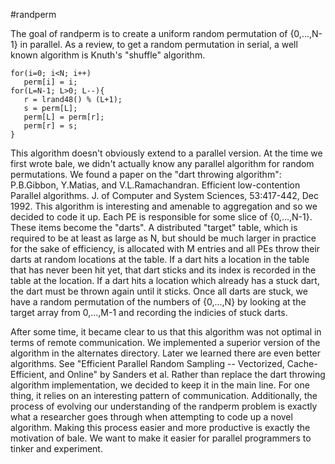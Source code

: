 #randperm

The goal of randperm is to create a uniform random permutation of {0,...,N-1} in parallel. As a review, to get a random permutation in serial, a well known algorithm is Knuth's "shuffle" algorithm.

    for(i=0; i<N; i++)
       perm[i] = i;
    for(L=N-1; L>0; L--){
       r = lrand48() % (L+1);
       s = perm[L];
       perm[L] = perm[r];
       perm[r] = s;
    }

This algorithm doesn't obviously extend to a parallel version. At the
 time we first wrote bale, we didn't actually know any parallel
 algorithm for random permutations. We found a paper on the "dart
 throwing algorithm": P.B.Gibbon, Y.Matias, and
 V.L.Ramachandran. Efficient low-contention Parallel algorithms.
 J. of Computer and System Sciences, 53:417-442, Dec 1992. This
 algorithm is interesting and amenable to aggregation and so we
 decided to code it up. Each PE is responsible for some slice of
 {0,...,N-1}. These items become the "darts". A distributed "target"
 table, which is required to be at least as large as N, but should be
 much larger in practice for the sake of efficiency, is allocated with
 M entries and all PEs throw their darts at random locations at the
 table. If a dart hits a location in the table that has never been hit
 yet, that dart sticks and its index is recorded in the table at the
 location. If a dart hits a location which already has a stuck dart,
 the dart must be thrown again until it sticks. Once all darts are
 stuck, we have a random permutation of the numbers of {0,...,N} by
 looking at the target array from 0,...,M-1 and recording the indicies
 of stuck darts.

After some time, it became clear to us that this algorithm was not
optimal in terms of remote communication. We implemented a superior
version of the algorithm in the alternates directory. Later we learned
there are even better algorithms. See "Efficient Parallel Random
Sampling -- Vectorized, Cache-Efficient, and Online" by Sanders et
al. Rather than replace the dart throwing algorithm implementation, we
decided to keep it in the main line. For one thing, it relies on an
interesting pattern of communication. Additionally, the process of
evolving our understanding of the randperm problem is exactly what a
researcher goes through when attempting to code up a novel
algorithm. Making this process easier and more productive is exactly
the motivation of bale. We want to make it easier for parallel
programmers to tinker and experiment.